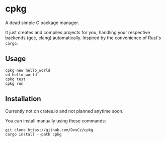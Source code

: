 # cpkg

A dead simple C package manager.

It just creates and compiles projects for you, handling your respective backends (gcc, clang) automatically. Inspired by the convenience of Rust's `cargo`.

## Usage

```
cpkg new hello_world
cd hello_world
cpkg test
cpkg run
```

## Installation

Currently not on crates.io and not planned anytime soon.

You can install manually using these commands:

```
git clone https://github.com/DvvCz/cpkg
cargo install --path cpkg
```